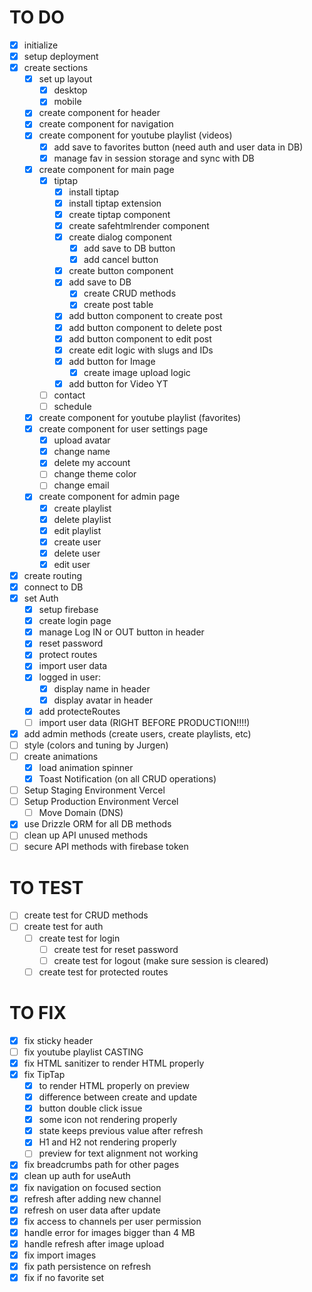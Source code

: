 # TO DO

- [x] initialize
- [x] setup deployment
- [x] create sections
  - [x] set up layout
    - [x] desktop
    - [x] mobile
  - [x] create component for header
  - [x] create component for navigation
  - [x] create component for youtube playlist (videos)
    - [x] add save to favorites button (need auth and user data in DB)
    - [x] manage fav in session storage and sync with DB
  - [x] create component for main page
    - [x] tiptap
      - [x] install tiptap
      - [x] install tiptap extension
      - [x] create tiptap component
      - [x] create safehtmlrender component
      - [x] create dialog component
        - [x] add save to DB button
        - [x] add cancel button
      - [x] create button component
      - [x] add save to DB
        - [x] create CRUD methods
        - [x] create post table
      - [x] add button component to create post
      - [x] add button component to delete post
      - [x] add button component to edit post
      - [x] create edit logic with slugs and IDs
      - [x] add button for Image
        - [x] create image upload logic
      - [x] add button for Video YT
    - [ ] contact
    - [ ] schedule
  - [x] create component for youtube playlist (favorites)
  - [x] create component for user settings page
    - [x] upload avatar
    - [x] change name
    - [x] delete my account
    - [ ] change theme color
    - [ ] change email
  - [x] create component for admin page
    - [x] create playlist
    - [x] delete playlist
    - [x] edit playlist
    - [x] create user
    - [x] delete user
    - [x] edit user
- [x] create routing
- [x] connect to DB
- [x] set Auth
  - [x] setup firebase
  - [x] create login page
  - [x] manage Log IN or OUT button in header
  - [x] reset password
  - [x] protect routes
  - [x] import user data
  - [x] logged in user:
    - [x] display name in header
    - [x] display avatar in header
  - [x] add protecteRoutes
  - [ ] import user data (RIGHT BEFORE PRODUCTION!!!!)
- [x] add admin methods (create users, create playlists, etc)
- [ ] style (colors and tuning by Jurgen)
- [ ] create animations
  - [x] load animation spinner
  - [x] Toast Notification (on all CRUD operations)
- [ ] Setup Staging Environment Vercel
- [ ] Setup Production Environment Vercel
  - [ ] Move Domain (DNS)
- [x] use Drizzle ORM for all DB methods
- [ ] clean up API unused methods
- [ ] secure API methods with firebase token

# TO TEST

- [ ] create test for CRUD methods
- [ ] create test for auth
  - [ ] create test for login
    - [ ] create test for reset password
    - [ ] create test for logout (make sure session is cleared)
  - [ ] create test for protected routes

# TO FIX

- [x] fix sticky header
- [ ] fix youtube playlist CASTING
- [x] fix HTML sanitizer to render HTML properly
- [x] fix TipTap 
  - [x] to render HTML properly on preview
  - [x] difference between create and update
  - [x] button double click issue
  - [x] some icon not rendering properly
  - [x] state keeps previous value after refresh
  - [x] H1 and H2 not rendering properly
  - [ ] preview for text alignment not working
- [x] fix breadcrumbs path for other pages
- [x] clean up auth for useAuth
- [x] fix navigation on focused section 
- [x] refresh after adding new channel
- [x] refresh on user data after update
- [x] fix access to channels per user permission
- [x] handle error for images bigger than 4 MB
- [x] handle refresh after image upload
- [x] fix import images
- [x] fix path persistence on refresh
- [x] fix if no favorite set 
